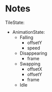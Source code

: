 Notes
=====

TileState:
 - AnimationState:
   - Falling
     - offsetY
     - speed
   - Disappearing
     - frame
   - Swapping
     - offsetX
     - offsetY
     - frame
   - Idle